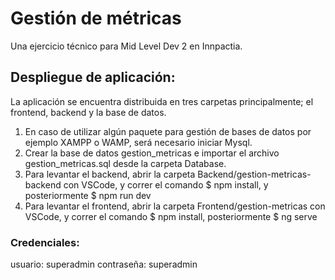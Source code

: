 # Gestión de métricas
Una ejercicio técnico para Mid Level Dev 2 en Innpactia.


## Despliegue de aplicación:
  La aplicación se encuentra distribuida en tres carpetas principalmente; el frontend, backend y la base de datos.
  
  1. En caso de utilizar algún paquete para gestión de bases de datos por ejemplo XAMPP o WAMP, será necesario iniciar Mysql.
  1. Crear la base de datos gestion_metricas e importar el archivo gestion_metricas.sql desde la carpeta Database.
  1. Para levantar el backend, abrir la carpeta Backend/gestion-metricas-backend con VSCode, y correr el comando $ npm install, y posteriormente $ npm run dev
  1. Para levantar el frontend, abrir la carpeta Frontend/gestion-metricas con VSCode, y correr el comando  $ npm install, posteriormente $ ng serve
  
 ### Credenciales:
usuario: superadmin
contraseña: superadmin
  
  
